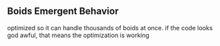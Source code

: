 ## Boids Emergent Behavior
optimized so it can handle thousands of boids at once. if the code looks god awful, that means the optimization is working